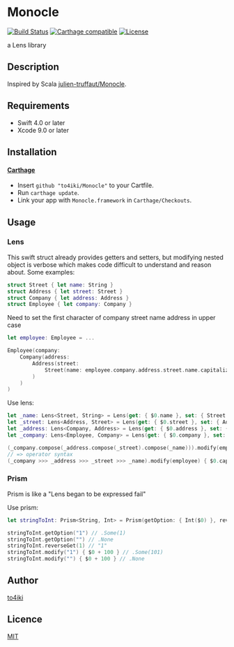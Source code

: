 # Monocle

[![Build Status][status-image]][status-url]
[![Carthage compatible][carthage-image]][carthage-url]
[![License][license-image]][license-url]

a Lens library

## Description

Inspired by Scala [julien-truffaut/Monocle](https://github.com/julien-truffaut/Monocle).

## Requirements
- Swift 4.0 or later
- Xcode 9.0 or later

## Installation

#### [Carthage](https://github.com/Carthage/Carthage)

- Insert `github "to4iki/Monocle"` to your Cartfile.
- Run `carthage update`.
- Link your app with `Monocle.framework` in `Carthage/Checkouts`.

## Usage

### Lens

This swift struct already provides getters and setters, but modifying nested object is verbose which makes code difficult to understand and reason about.
Some examples:

```swift
struct Street { let name: String }
struct Address { let street: Street }
struct Company { let address: Address }
struct Employee { let company: Company }
```

Need to set the first character of company street name address in upper case

```swift
let employee: Employee = ...

Employee(company:
    Company(address:
        Address(street:
            Street(name: employee.company.address.street.name.capitalizedString)
        )
    )
)
```

Use lens:

```swift
let _name: Lens<Street, String> = Lens(get: { $0.name }, set: { Street(name: $1) })
let _street: Lens<Address, Street> = Lens(get: { $0.street }, set: { Address(street: $1) })
let _address: Lens<Company, Address> = Lens(get: { $0.address }, set: { Company(address: $1) })
let _company: Lens<Employee, Company> = Lens(get: { $0.company }, set: { Employee(company: $1) })

(_company.compose(_address.compose(_street).compose(_name))).modify(employee) { $0.capitalizedString }
// => operator syntax
(_company >>> _address >>> _street >>> _name).modify(employee) { $0.capitalizedString }
```

### Prism
Prism is like a "Lens began to be expressed fail"

Use prism:

```swift
let stringToInt: Prism<String, Int> = Prism(getOption: { Int($0) }, reverseGet: { String($0) })
```

```swift
stringToInt.getOption("1") // .Some(1)
stringToInt.getOption("") // .None
stringToInt.reverseGet(1) // "1"
stringToInt.modify("1") { $0 + 100 } // .Some(101)
stringToInt.modify("") { $0 + 100 } // .None
```

## Author

[to4iki](https://github.com/to4iki)

## Licence

[MIT](http://to4iki.mit-license.org/)

[status-url]: https://travis-ci.org/to4iki/Monocle
[status-image]: https://travis-ci.org/to4iki/Monocle.svg

[carthage-url]: https://github.com/Carthage/Carthage
[carthage-image]: https://img.shields.io/badge/Carthage-compatible-4BC51D.svg?style=flat

[license-url]: http://to4iki.mit-license.org/
[license-image]: http://img.shields.io/badge/license-MIT-brightgreen.svg
